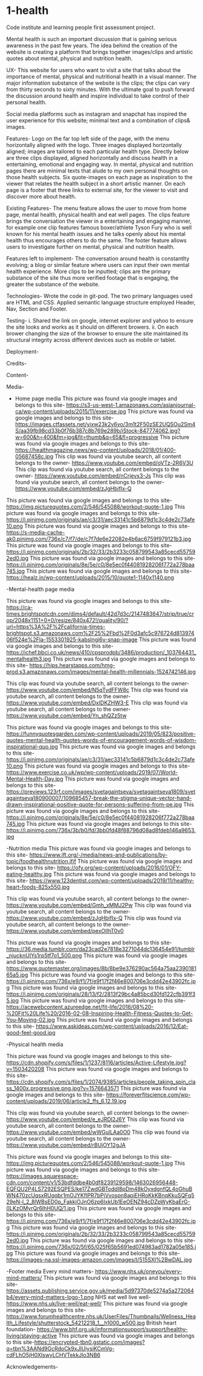 # 1-health
Code institute and learning people first assessment project.

Mental health is such an important discussion that is gaining serious awareness in the past few years.
The idea behind the creation of the website is creating a platform that brings together images/clips and artistic quotes about mental, physical and nutrition health.


UX-
This website for users who want to visit a site that talks about the importance of mental, physical and nutritional health in a visual manner.
The major information substance of the website is the clips; the clips can vary from thirty seconds to sixty minutes. With the ultimate goal to push forward the discussion around health and inspire individual to take control of their personal health.

Social media platforms such as instagram and snapchat has inspired the user experience for this website; minimal text and a combination of clips& images.

Features-
Logo on the far top left side of the page, with the menu horizontally aligned with the logo.
Three images displayed horizontally aligned; images are tailored to each particular health type.
Directly below are three clips displayed, aligned horizontally and discuss health in a entertaining, emotional and engaging way.
In mental, physical and nutrition pages there are minimal texts that alude to my own personal thoughts on those health subjects.
Six quote-images on each page as inspiration to the viewer that relates the health subject in a short artistic manner.
On each page is a footer that three links to external site, for the viewer to visit and discover more about health.

Existing Features-
The menu feature allows the user to move from home page, mental health, physical health and eat well pages. 
The clips feature brings the conversation the viewer in a entertaining and engaging manner, for example one clip features famous boxer/athlete Tyson Fury who is well known for his mental health issues and he talks openly about his mental health thus encourages others to do the same.
The footer feature allows users to investigate further on mental, physical and nutrition health. 


Features left to implement-
The conversation around health is constantlty evolving; a blog or similar feature where users can input their own mental health experience.
More clips to be inputted; clips are the primary substance of the site thus more verified footage that is engaging, the greater the substance of the website.

Technologies-
Wrote the code in git-pod.
The two primary languages used are HTML and CSS.
Applied semantic language structure employed Header, Nav, Section and Footer.


Testing-
i. Shared the link on google, internet explorer and yahoo to ensure the site looks and works as it should on different browers.
ii. On each brower changing the size of the browser to ensure the site maintained its structural integrity across different devices such as mobile or tablet.


Deployment-



Credits-



Content-



Media-
- Home page media
This picture was found via google images and belongs to this site- 
https://s3-us-west-1.amazonaws.com/asianjournal-ca/wp-content/uploads/2015/11/exercise.jpg
This picture was found via google images and belongs to this site- https://images.ctfassets.net/yixw23k2v6vo/3m1t2F50zSE2UQSOu2Sm4S/aa39fb98cd33b0f76b387c8b769e289b/iStock-847774062.jpg?w=600&h=400&fm=jpg&fit=thumb&q=65&fl=progressive
This picture was found via google images and belongs to this site- 
https://healthmagazine.news/wp-content/uploads/2018/01/400-05687458c.jpg
This clip was found via youtube search, all content belongs to the owner- 
https://www.youtube.com/embed/oVTz-2R6V3U
This clip was found via youtube search, all content belongs to the owner- 
https://www.youtube.com/embed/nCrjevx3-Js
This clip was found via youtube search, all content belongs to the owner- 
https://www.youtube.com/embed/zJgHbifIx-Q

This picture was found via google images and belongs to this site- 
https://img.picturequotes.com/2/546/545088/workout-quote-1.jpg
This picture was found via google images and belongs to this site- 
https://i.pinimg.com/originals/ae/c3/31/aec33141c5b6879d1c3c4de2c73afe10.png
This picture was found via google images and belongs to this site- 
https://s-media-cache-ak0.pinimg.com/736x/c7/f7/de/c7f7de6e22082e4b6ac6759f979121b3.jpg
This picture was found via google images and belongs to this site- 
https://i.pinimg.com/originals/2b/32/33/2b3233c058799543a85cecd557592ed0.jpg
This picture was found via google images and belongs to this site-
https://i.pinimg.com/originals/8e/5e/c0/8e5ec0f44081928206f772a278baa745.jpg
This picture was found via google images and belongs to this site-
https://healz.in/wp-content/uploads/2015/10/quote1-1140x1140.png

 -Mental-health page media

This picture was found via google images and belongs to this site- 
https://ca-times.brightspotcdn.com/dims4/default/42d7d3c/2147483647/strip/true/crop/2048x1151+0+0/resize/840x472!/quality/90/?url=https%3A%2F%2Fcalifornia-times-brightspot.s3.amazonaws.com%2F25%2Fbd%2F0d3afc5c976724d81397406f524e%2Fla-1553301925-kabslngi6v-snap-image
This picture was found via google images and belongs to this site- 
https://ichef.bbci.co.uk/news/410/cpsprodpb/3486/production/_103764431_mentalhealth3.jpg
This picture was found via google images and belongs to this site- 
https://hips.hearstapps.com/hmg-prod.s3.amazonaws.com/images/mental-health-millennials-1524742146.jpg

This clip was found via youtube search, all content belongs to the owner- 
https://www.youtube.com/embed/N5qTvdFFW8c
This clip was found via youtube search, all content belongs to the owner- 
https://www.youtube.com/embed/DxIDKZHW3-E
This clip was found via youtube search, all content belongs to the owner- 
https://www.youtube.com/embed/Yn_shQZz5tw

This picture was found via google images and belongs to this site- 
https://funnyquotesgarden.com/wp-content/uploads/2019/05/823/positive-quotes-mental-health-quotes-words-of-encouragement-words-of-wisdom-inspirational-quo.jpg
This picture was found via google images and belongs to this site- 
https://i.pinimg.com/originals/ae/c3/31/aec33141c5b6879d1c3c4de2c73afe10.png
This picture was found via google images and belongs to this site- 
https://www.exercise.co.uk/wp/wp-content/uploads/2019/07/World-Mental-Health-Day.jpg
This picture was found via google images and belongs to this site- 
https://previews.123rf.com/images/svetagaintseva/svetagaintseva1809/svetagaintseva180900007/109685457-break-the-stigma-unique-vector-hand-drawn-inspirational-positive-quote-for-persons-suffering-from-pe.jpg
This picture was found via google images and belongs to this site- 
https://i.pinimg.com/originals/8e/5e/c0/8e5ec0f44081928206f772a278baa745.jpg
This picture was found via google images and belongs to this site- 
https://i.pinimg.com/736x/3b/b0/fd/3bb0fd48f88796d08ad8fdeb146a9653.jpg

-Nutrition media
This picture was found via google images and belongs to this site- 
https://www.ift.org/-/media/news-and-publications/by-topic/foodhealthnutrition.jfif
This picture was found via google images and belongs to this site- 
https://ofy.org/wp-content/uploads/2016/01/OFY-eating-healthy.jpg
This picture was found via google images and belongs to this site- 
https://www.123dentist.com/wp-content/uploads/2019/11/healthy-heart-foods-825x550.jpg

This clip was found via youtube search, all content belongs to the owner- 
https://www.youtube.com/embed/Gmh_xMMJ2Pw
This clip was found via youtube search, all content belongs to the owner- 
https://www.youtube.com/embed/zJgHbifIx-Q
This clip was found via youtube search, all content belongs to the owner- 
https://www.youtube.com/embed/pexOIlhT0v0

This picture was found via google images and belongs to this site-
https://36.media.tumblr.com/da23cad2e7818e3271044dc136454e91/tumblr_njucknUIYs1rp5tf7o1_500.png
This picture was found via google images and belongs to this site-
https://www.quotemaster.org/images/8b/8be9e376290ac564a75aa239018165a5.jpg
This picture was found via google images and belongs to this site-
https://i.pinimg.com/736x/e9/f1/7f/e9f17f2f46e800706e3cdd42e43902fc.jpg
This picture was found via google images and belongs to this site-
https://i.pinimg.com/originals/28/13/f2/2813f29bc4a85bcd30fd122cfb391f35.jpg
This picture was found via google images and belongs to this site-
https://acewebcontent.azureedge.net/fit-life/2016/08%20-%20Fit%20Life%20/2016-02-08-Inspiring-Health-Fitness-Quotes-to-Get-You-Moving-02.jpg
This picture was found via google images and belongs to this site-
https://www.askideas.com/wp-content/uploads/2016/12/Eat-good-feel-good.jpg

-Physical health media

This picture was found via google images and belongs to this site-
https://cdn.shopify.com/s/files/1/1237/8116/articles/Active-Lifestyle.jpg?v=1503420208
This picture was found via google images and belongs to this site-
https://cdn.shopify.com/s/files/1/2074/9385/articles/people_taking_spin_class_1400x.progressive.png.jpg?v=1576643571
This picture was found via google images and belongs to this site-
https://foreverfitscience.com/wp-content/uploads/2019/06/article2_ffs_6.12.19.jpg


This clip was found via youtube search, all content belongs to the owner- 
https://www.youtube.com/embed/e_eJRDl2J6Y
This clip was found via youtube search, all content belongs to the owner- 
https://www.youtube.com/embed/wWGulLAa0O0
This clip was found via youtube search, all content belongs to the owner- 
https://www.youtube.com/embed/rBUjOY12gJA

This picture was found via google images and belongs to this site-
https://img.picturequotes.com/2/546/545088/workout-quote-1.jpg
This picture was found via google images and belongs to this site-
https://images.squarespace-cdn.com/content/v1/53bdfddbe4b0df8239129598/1463026956448-EQFQU2P4LS7292ESQPES/ke17ZwdGBToddI8pDm48kOyxdgnfQL4oGhuBWN470zcUqsxRUqqbr1mOJYKfIPR7bPjVvospn8apiEHRoKkKBnqKkuSQFq529eN-l_2_8lWBsED0p_FakkjOJnO6zp6IxkUb1EeOENZ94cDZpWyKbaErG-0LKzOMyrQr6IhH0UQ/1.jpg
This picture was found via google images and belongs to this site-
https://i.pinimg.com/736x/e9/f1/7f/e9f17f2f46e800706e3cdd42e43902fc.jpg
This picture was found via google images and belongs to this site-
https://i.pinimg.com/originals/2b/32/33/2b3233c058799543a85cecd557592ed0.jpg
This picture was found via google images and belongs to this site-
https://i.pinimg.com/736x/02/5f/65/025f65b5691ed074983ad1782a05e185.jpg
This picture was found via google images and belongs to this site-
https://images-na.ssl-images-amazon.com/images/I/515SXI%2BwDAL.jpg

-Footer media
Every mind matters- https://www.nhs.uk/oneyou/every-mind-matters/
 This picture was found via google images and belongs to this site-https://assets.publishing.service.gov.uk/media/5d97370de5274a5a272064b4/every-mind-matters-logo-1.png
NHS eat well live well- https://www.nhs.uk/live-well/eat-well/
This picture was found via google images and belongs to this site-https://www.forumhealthcentre.nhs.uk/UserFiles/Thumbnails/Wellness_Health_Lifestyle/shutterstock_54212218_1__h1000_w500.jpg
British heart foundation- https://www.bhf.org.uk/informationsupport/support/healthy-living/staying-active
This picture was found via google images and belongs to this site-https://encrypted-tbn0.gstatic.com/images?q=tbn%3AANd9GcRdoCk9xJlUiysiKCmVg-cdFLhO5jH0XIswyLCHVTekkJIo3NB6


Acknowledgements-
